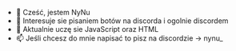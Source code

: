 - 👋 Cześć, jestem NyNu
- 👀 Interesuje sie pisaniem botów na discorda i ogolnie discordem
- 🌱 Aktualnie uczę sie JavaScript oraz HTML
- 📫 Jeśli chcesz do mnie napisać to pisz na discordzie -> nynu_
